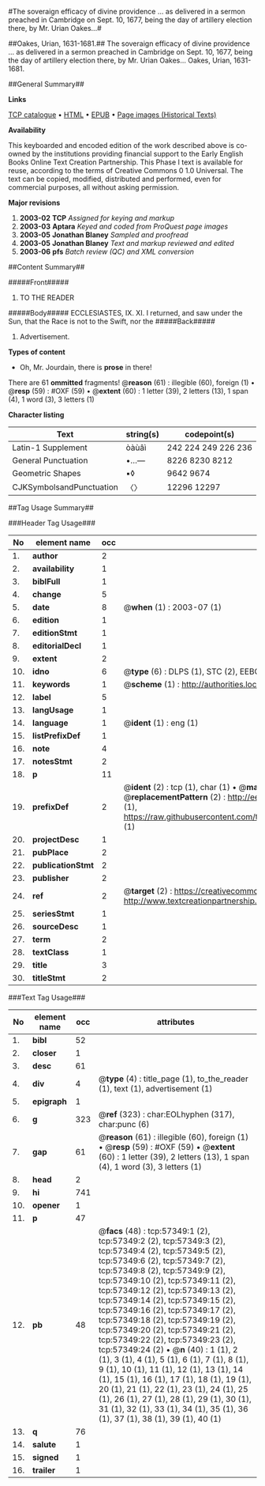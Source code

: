 #The soveraign efficacy of divine providence ... as delivered in a sermon preached in Cambridge on Sept. 10, 1677, being the day of artillery election there, by Mr. Urian Oakes...#

##Oakes, Urian, 1631-1681.##
The soveraign efficacy of divine providence ... as delivered in a sermon preached in Cambridge on Sept. 10, 1677, being the day of artillery election there, by Mr. Urian Oakes...
Oakes, Urian, 1631-1681.

##General Summary##

**Links**

[TCP catalogue](http://www.ota.ox.ac.uk/tcp/)  • 
[HTML](http://tei.it.ox.ac.uk/tcp/Texts-HTML/free/A53/A53283.html)  • 
[EPUB](http://tei.it.ox.ac.uk/tcp/Texts-EPUB/free/A53/A53283.epub) • 
[Page images (Historical Texts)](https://data.historicaltexts.jisc.ac.uk/view?pubId=eebo-12254854e&pageId=eebo-12254854e-57349-1)

**Availability**

This keyboarded and encoded edition of the
	       work described above is co-owned by the institutions
	       providing financial support to the Early English Books
	       Online Text Creation Partnership. This Phase I text is
	       available for reuse, according to the terms of Creative
	       Commons 0 1.0 Universal. The text can be copied,
	       modified, distributed and performed, even for
	       commercial purposes, all without asking permission.

**Major revisions**

1. __2003-02__ __TCP__ *Assigned for keying and markup*
1. __2003-03__ __Aptara__ *Keyed and coded from ProQuest page images*
1. __2003-05__ __Jonathan Blaney__ *Sampled and proofread*
1. __2003-05__ __Jonathan Blaney__ *Text and markup reviewed and edited*
1. __2003-06__ __pfs__ *Batch review (QC) and XML conversion*

##Content Summary##

#####Front#####

1. TO THE
READER

#####Body#####
ECCLESIASTES, IX. XI. I returned, and saw under the Sun, that the Race is not to the
Swift, nor the 
#####Back#####

1. Advertisement.

**Types of content**

  * Oh, Mr. Jourdain, there is **prose** in there!

There are 61 **ommitted** fragments! 
 @__reason__ (61) : illegible (60), foreign (1)  •  @__resp__ (59) : #OXF (59)  •  @__extent__ (60) : 1 letter (39), 2 letters (13), 1 span (4), 1 word (3), 3 letters (1)

**Character listing**


|Text|string(s)|codepoint(s)|
|---|---|---|
|Latin-1 Supplement|òàùâì|242 224 249 226 236|
|General Punctuation|•…—|8226 8230 8212|
|Geometric Shapes|▪◊|9642 9674|
|CJKSymbolsandPunctuation|〈〉|12296 12297|

##Tag Usage Summary##

###Header Tag Usage###

|No|element name|occ|attributes|
|---|---|---|---|
|1.|__author__|2||
|2.|__availability__|1||
|3.|__biblFull__|1||
|4.|__change__|5||
|5.|__date__|8| @__when__ (1) : 2003-07 (1)|
|6.|__edition__|1||
|7.|__editionStmt__|1||
|8.|__editorialDecl__|1||
|9.|__extent__|2||
|10.|__idno__|6| @__type__ (6) : DLPS (1), STC (2), EEBO-CITATION (1), OCLC (1), VID (1)|
|11.|__keywords__|1| @__scheme__ (1) : http://authorities.loc.gov/ (1)|
|12.|__label__|5||
|13.|__langUsage__|1||
|14.|__language__|1| @__ident__ (1) : eng (1)|
|15.|__listPrefixDef__|1||
|16.|__note__|4||
|17.|__notesStmt__|2||
|18.|__p__|11||
|19.|__prefixDef__|2| @__ident__ (2) : tcp (1), char (1)  •  @__matchPattern__ (2) : ([0-9\-]+):([0-9IVX]+) (1), (.+) (1)  •  @__replacementPattern__ (2) : http://eebo.chadwyck.com/downloadtiff?vid=$1&page=$2 (1), https://raw.githubusercontent.com/textcreationpartnership/Texts/master/tcpchars.xml#$1 (1)|
|20.|__projectDesc__|1||
|21.|__pubPlace__|2||
|22.|__publicationStmt__|2||
|23.|__publisher__|2||
|24.|__ref__|2| @__target__ (2) : https://creativecommons.org/publicdomain/zero/1.0/ (1), http://www.textcreationpartnership.org/docs/. (1)|
|25.|__seriesStmt__|1||
|26.|__sourceDesc__|1||
|27.|__term__|2||
|28.|__textClass__|1||
|29.|__title__|3||
|30.|__titleStmt__|2||


###Text Tag Usage###

|No|element name|occ|attributes|
|---|---|---|---|
|1.|__bibl__|52||
|2.|__closer__|1||
|3.|__desc__|61||
|4.|__div__|4| @__type__ (4) : title_page (1), to_the_reader (1), text (1), advertisement (1)|
|5.|__epigraph__|1||
|6.|__g__|323| @__ref__ (323) : char:EOLhyphen (317), char:punc (6)|
|7.|__gap__|61| @__reason__ (61) : illegible (60), foreign (1)  •  @__resp__ (59) : #OXF (59)  •  @__extent__ (60) : 1 letter (39), 2 letters (13), 1 span (4), 1 word (3), 3 letters (1)|
|8.|__head__|2||
|9.|__hi__|741||
|10.|__opener__|1||
|11.|__p__|47||
|12.|__pb__|48| @__facs__ (48) : tcp:57349:1 (2), tcp:57349:2 (2), tcp:57349:3 (2), tcp:57349:4 (2), tcp:57349:5 (2), tcp:57349:6 (2), tcp:57349:7 (2), tcp:57349:8 (2), tcp:57349:9 (2), tcp:57349:10 (2), tcp:57349:11 (2), tcp:57349:12 (2), tcp:57349:13 (2), tcp:57349:14 (2), tcp:57349:15 (2), tcp:57349:16 (2), tcp:57349:17 (2), tcp:57349:18 (2), tcp:57349:19 (2), tcp:57349:20 (2), tcp:57349:21 (2), tcp:57349:22 (2), tcp:57349:23 (2), tcp:57349:24 (2)  •  @__n__ (40) : 1 (1), 2 (1), 3 (1), 4 (1), 5 (1), 6 (1), 7 (1), 8 (1), 9 (1), 10 (1), 11 (1), 12 (1), 13 (1), 14 (1), 15 (1), 16 (1), 17 (1), 18 (1), 19 (1), 20 (1), 21 (1), 22 (1), 23 (1), 24 (1), 25 (1), 26 (1), 27 (1), 28 (1), 29 (1), 30 (1), 31 (1), 32 (1), 33 (1), 34 (1), 35 (1), 36 (1), 37 (1), 38 (1), 39 (1), 40 (1)|
|13.|__q__|76||
|14.|__salute__|1||
|15.|__signed__|1||
|16.|__trailer__|1||
